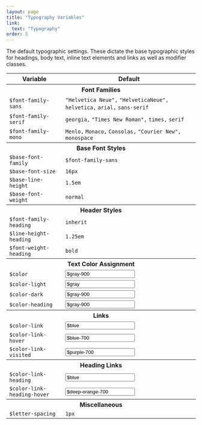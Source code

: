 ```yaml
---
layout: page
title: "Typography Variables"
link:
  text: "Typography"
order: 5
---
```


The default typographic settings. These dictate the base typographic styles for headings, body text, inline text elements and links as well as modifier classes.

<table class="table table-docs">
  <tr>
    <th>Variable</th>
    <th>Default</th>
  </tr>

  <tr>
    <th colspan="2">Font Families</th>
  </tr>
  <tr>
    <td><code>$font-family-sans</code></td>
    <td><code>"Helvetica Neue",</code> <code>"HelveticaNeue",</code> <code>helvetica,</code> <code>arial,</code> <code>sans-serif</code></td>
  </tr>
  <tr>
    <td><code>$font-family-serif</code></td>
    <td><code>georgia,</code> <code>"Times New Roman",</code> <code>times,</code> <code>serif</code></td>
  </tr>
  <tr>
    <td><code>$font-family-mono</code></td>
    <td><code>Menlo,</code> <code>Monaco,</code> <code>Consolas,</code> <code>"Courier New",</code> <code>monospace</code></td>
  </tr>

  <tr>
    <th colspan="3">Base Font Styles</th>
  </tr>
  <tr>
    <td><code>$base-font-family</code></td>
    <td><code>$font-family-sans</code></td>
  </tr>
  <tr>
    <td><code>$base-font-size</code></td>
    <td><code>16px</code></td>
  </tr>
  <tr>
    <td><code>$base-line-height</code></td>
    <td><code>1.5em</code></td>
  </tr>
  <tr>
    <td><code>$base-font-weight</code></td>
    <td><code>normal</code></td>
  </tr>

  <tr>
    <th colspan="3">Header Styles</th>
  </tr>
  <tr>
    <td><code>$font-family-heading</code></td>
    <td><code>inherit</code></td>
  </tr>
  <tr>
    <td><code>$line-height-heading</code></td>
    <td><code>1.25em</code></td>
  </tr>
  <tr>
    <td><code>$font-weight-heading</code></td>
    <td><code>bold</code></td>
  </tr>

  <tr>
    <th colspan="3">Text Color Assignment</th>
  </tr>
  <tr>
    <td><code>$color</code></td>
    <td>
      <div class="swatch-wrap">
        <span class="swatch bg-color"></span>
        <input type="text" class="input swatch-value" onclick="this.select()" value="$gray-900" readonly="">
      </div>
    </td>
  </tr>
  <tr>
    <td><code>$color-light</code></td>
    <td>
      <div class="swatch-wrap">
        <span class="swatch bg-color-light"></span>
        <input type="text" class="input swatch-value" onclick="this.select()" value="$gray" readonly="">
      </div>
    </td>
  </tr>
  <tr>
    <td><code>$color-dark</code></td>
    <td>
      <div class="swatch-wrap">
        <span class="swatch bg-color-dark"></span>
        <input type="text" class="input swatch-value" onclick="this.select()" value="$gray-900" readonly="">
      </div>
    </td>
  </tr>
  <tr>
    <td><code>$color-heading</code></td>
    <td>
      <div class="swatch-wrap">
        <span class="swatch bg-color-heading"></span>
        <input type="text" class="input swatch-value" onclick="this.select()" value="$gray-900" readonly="">
      </div>
    </td>
  </tr>

  <tr>
    <th colspan="3">Links</th>
  </tr>
  <tr>
    <td><code>$color-link</code></td>
    <td>
      <div class="swatch-wrap">
        <span class="swatch bg-color-link"></span>
        <input type="text" class="input swatch-value" onclick="this.select()" value="$blue" readonly="">
      </div>
    </td>
  </tr>
  <tr>
    <td><code>$color-link-hover</code></td>
    <td>
      <div class="swatch-wrap">
        <span class="swatch bg-color-link-hover"></span>
        <input type="text" class="input swatch-value" onclick="this.select()" value="$blue-700" readonly="">
      </div>
    </td>
  </tr>
  <tr>
    <td><code>$color-link-visited</code></td>
    <td>
      <div class="swatch-wrap">
        <span class="swatch bg-color-link-visited"></span>
        <input type="text" class="input swatch-value" onclick="this.select()" value="$purple-700" readonly="">
      </div>
    </td>
  </tr>

  <tr>
    <th colspan="3">Heading Links</th>
  </tr>
  <tr>
    <td><code>$color-link-heading</code></td>
    <td>
      <div class="swatch-wrap">
        <span class="swatch bg-color-link-heading"></span>
        <input type="text" class="input swatch-value" onclick="this.select()" value="$blue" readonly="">
      </div>
    </td>
  </tr>
  <tr>
    <td><code>$color-link-heading-hover</code></td>
    <td>
      <div class="swatch-wrap">
        <span class="swatch bg-color-link-heading-hover"></span>
        <input type="text" class="input swatch-value" onclick="this.select()" value="$deep-orange-700" readonly="">
      </div>
    </td>
  </tr>

  <tr>
    <th colspan="3">Miscellaneous</th>
  </tr>
  <tr>
    <td><code>$letter-spacing</code></td>
    <td><code>1px</code></td>
  </tr>
</table>
